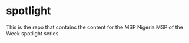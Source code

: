 # spotlight
This is the repo that contains the content for the MSP Nigeria MSP of the Week spotlight series
